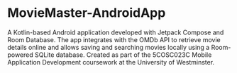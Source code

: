 # MovieMaster-AndroidApp
A Kotlin-based Android application developed with Jetpack Compose and Room Database. The app integrates with the OMDb API to retrieve movie details online and allows saving and searching movies locally using a Room-powered SQLite database. Created as part of the 5COSC023C Mobile Application Development coursework at the University of Westminster.
